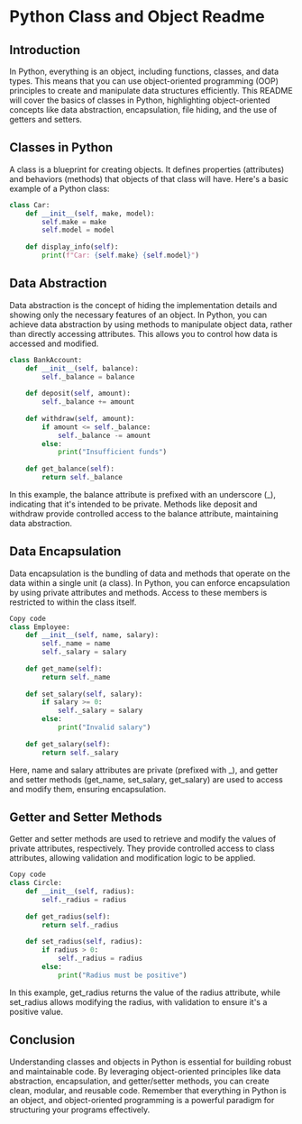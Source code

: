 # Python Class and Object Readme

## Introduction
In Python, everything is an object, including functions, classes, and data types. This means that you can use object-oriented programming (OOP) principles to create and manipulate data structures efficiently. This README will cover the basics of classes in Python, highlighting object-oriented concepts like data abstraction, encapsulation, file hiding, and the use of getters and setters.

## Classes in Python
A class is a blueprint for creating objects. It defines properties (attributes) and behaviors (methods) that objects of that class will have. Here's a basic example of a Python class:

```python
class Car:
    def __init__(self, make, model):
        self.make = make
        self.model = model
    
    def display_info(self):
        print(f"Car: {self.make} {self.model}")


```
## Data Abstraction

Data abstraction is the concept of hiding the implementation details and showing only the necessary features of an object. In Python, you can achieve data abstraction by using methods to manipulate object data, rather than directly accessing attributes. This allows you to control how data is accessed and modified.

```python
class BankAccount:
    def __init__(self, balance):
        self._balance = balance
    
    def deposit(self, amount):
        self._balance += amount
    
    def withdraw(self, amount):
        if amount <= self._balance:
            self._balance -= amount
        else:
            print("Insufficient funds")
    
    def get_balance(self):
        return self._balance
```
In this example, the balance attribute is prefixed with an underscore (_), indicating that it's intended to be private. Methods like deposit and withdraw provide controlled access to the balance attribute, maintaining data abstraction.

## Data Encapsulation
Data encapsulation is the bundling of data and methods that operate on the data within a single unit (a class). In Python, you can enforce encapsulation by using private attributes and methods. Access to these members is restricted to within the class itself.

```python
Copy code
class Employee:
    def __init__(self, name, salary):
        self._name = name
        self._salary = salary
    
    def get_name(self):
        return self._name
    
    def set_salary(self, salary):
        if salary >= 0:
            self._salary = salary
        else:
            print("Invalid salary")
    
    def get_salary(self):
        return self._salary
```

Here, name and salary attributes are private (prefixed with _), and getter and setter methods (get_name, set_salary, get_salary) are used to access and modify them, ensuring encapsulation.

## Getter and Setter Methods
Getter and setter methods are used to retrieve and modify the values of private attributes, respectively. They provide controlled access to class attributes, allowing validation and modification logic to be applied.

``` python
Copy code
class Circle:
    def __init__(self, radius):
        self._radius = radius
    
    def get_radius(self):
        return self._radius
    
    def set_radius(self, radius):
        if radius > 0:
            self._radius = radius
        else:
            print("Radius must be positive")

```

In this example, get_radius returns the value of the radius attribute, while set_radius allows modifying the radius, with validation to ensure it's a positive value.

## Conclusion
Understanding classes and objects in Python is essential for building robust and maintainable code. By leveraging object-oriented principles like data abstraction, encapsulation, and getter/setter methods, you can create clean, modular, and reusable code. Remember that everything in Python is an object, and object-oriented programming is a powerful paradigm for structuring your programs effectively.